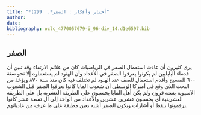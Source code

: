 ```yaml
---
title: "*أخبار وأفكار : الصفر*.  9(2)"
author: 
date: 
bibliography: oclc_4770057679-i_96-div_14.d1e6597.bib
---
```




##  الصفر 


 يرى كثيرون أن عادت استعمال الصفر في الرياضيات كان من علائم الارتقاء وقد تبين أن قدماء البابليين لم يكونوا يعرفوا الصفر في الأعداد وأن الهنود لم يستعملوه إلا نحو سنة  ٦٠٠  للمسيح وأقدم استعمال للصف عند الهنود لم تختلف فيه كان منذ سنة  ٨٧٠  ويؤخذ من البحث الذي وقع في أميركا الوسطى أن شعوب المايا كانوا يعرفوا الصفر قبل الشعوب الآسيوية بستة قرون ولم يكن أهل المايا يحسبون على الطريقة العشرية بل على الطريقة العشرينية أي يحسبون  عشرين  عشرين والأعداد من الواحد إلى ال  تسعة  عشر  كانوا يرقمونها بنقط أو أشارات ويكون الصفر أشبه بعين مطبقة على ما عرف من عادياتهم. 
